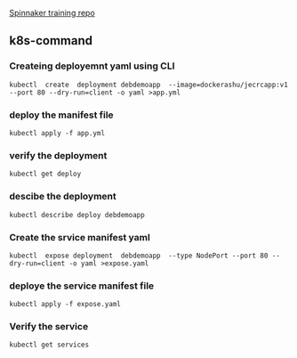 [Spinnaker training repo](https://github.com/redashu/salesforce-spinnaker-1)


## k8s-command

### Createing deployemnt yaml using CLI
```
kubectl  create  deployment debdemoapp  --image=dockerashu/jecrcapp:v1  --port 80 --dry-run=client -o yaml >app.yml

```

### deploy the manifest file 

```
kubectl apply -f app.yml

```

### verify the deployment

```
kubectl get deploy

```

### descibe the deployment

```
kubectl describe deploy debdemoapp

```

### Create the srvice manifest yaml


```
kubectl  expose deployment  debdemoapp  --type NodePort --port 80 --dry-run=client -o yaml >expose.yaml

```

### deploye the service manifest file

```
kubectl apply -f expose.yaml

```
### Verify the service

```
kubectl get services

```
